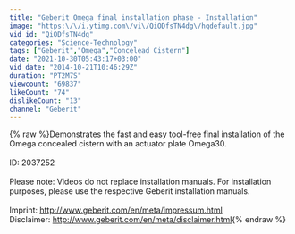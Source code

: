 ```yaml
---
title: "Geberit Omega final installation phase - Installation"
image: "https:\/\/i.ytimg.com\/vi\/QiODfsTN4dg\/hqdefault.jpg"
vid_id: "QiODfsTN4dg"
categories: "Science-Technology"
tags: ["Geberit","Omega","Concelead Cistern"]
date: "2021-10-30T05:43:17+03:00"
vid_date: "2014-10-21T10:46:29Z"
duration: "PT2M7S"
viewcount: "69837"
likeCount: "74"
dislikeCount: "13"
channel: "Geberit"
---
```

{% raw %}Demonstrates the fast and easy tool-free final installation of the Omega concealed cistern with an actuator plate Omega30. <br /><br />ID: 2037252<br /><br />Please note: Videos do not replace installation manuals. For installation purposes, please use the respective Geberit installation manuals.<br /><br />Imprint: <a rel="nofollow" target="blank" href="http://www.geberit.com/en/meta/impressum.html">http://www.geberit.com/en/meta/impressum.html</a><br />Disclaimer: <a rel="nofollow" target="blank" href="http://www.geberit.com/en/meta/disclaimer.html">http://www.geberit.com/en/meta/disclaimer.html</a>{% endraw %}
